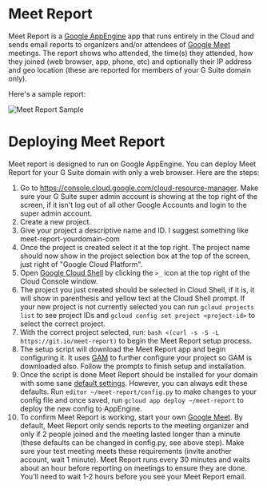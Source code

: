 # Meet Report
Meet Report is a [Google AppEngine](https://cloud.google.com/appengine) app that runs entirely in the Cloud and sends email reports to organizers and/or attendees of [Google Meet](https://gsuite.google.com/products/meet/) meetings. The report shows who attended, the time(s) they attended, how they joined (web browser, app, phone, etc) and optionally their IP address and geo location (these are reported for members of your G Suite domain only).

Here's a sample report:

![Meet Report Sample](https://github.com/jay0lee/meet-report/blob/master/meet-report-sample.png)

# Deploying Meet Report
Meet report is designed to run on Google AppEngine. You can deploy Meet Report for your G Suite domain with only a web browser. Here are the steps:
1. Go to https://console.cloud.google.com/cloud-resource-manager. Make sure your G Suite super admin account is showing at the top right of the screen, if it isn't log out of all other Google Accounts and login to the super admin account.
1. Create a new project.
1. Give your project a descriptive name and ID. I suggest something like meet-report-yourdomain-com
1. Once the project is created select it at the top right. The project name should now show in the project selection box at the top of the screen, just right of "Google Cloud Platform".
1. Open [Google Cloud Shell](https://cloud.google.com/shell) by clicking the `>_` icon at the top right of the Cloud Console window.
1. The project you just created should be selected in Cloud Shell, if it is, it will show in parenthesis and yellow text at the Cloud Shell prompt. If your new project is not currently selected you can run ```gcloud projects list``` to see project IDs and ```gcloud config set project <project-id>``` to select the correct project.
1. With the correct project selected, run: ```bash <(curl -s -S -L https://git.io/meet-report)``` to begin the Meet Report setup process.
1. The setup script will download the Meet Report app and begin configuring it. It uses [GAM](https://git.io/gam) to further configure your project so GAM is downloaded also. Follow the prompts to finish setup and installation.
1. Once the script is done Meet Report should be installed for your domain with some sane [default settings](https://raw.githubusercontent.com/jay0lee/meet-report/master/config.py.example). However, you can always edit these defaults. Run ```editor ~/meet-report/config.py``` to make changes to your config file and once saved, run ```gcloud app deploy ~/meet-report``` to deploy the new config to AppEngine.
1. To confirm Meet Report is working, start your own [Google Meet](https://meet.google.com). By default, Meet Report only sends reports to the meeting organizer and only if 2 people joined and the meeting lasted longer than a minute (these defaults can be changed in config.py, see above step). Make sure your test meeting meets these requirements (invite another account, wait 1 minute). Meet Report runs every 30 minutes and waits about an hour before reporting on meetings to ensure they are done. You'll need to wait 1-2 hours before you see your Meet Report email.


